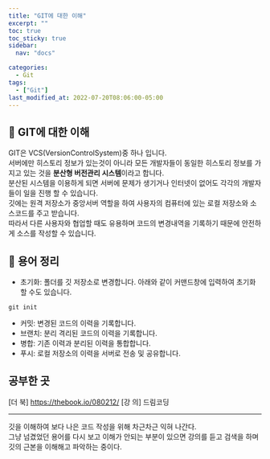 ```yaml
---
title: "GIT에 대한 이해"
excerpt: ""
toc: true
toc_sticky: true
sidebar:
  nav: "docs"

categories:
  - Git
tags:
  - ["Git"]
last_modified_at: 2022-07-20T08:06:00-05:00
---
```


## 📄 GIT에 대한 이해

GIT은 VCS(VersionControlSystem)중 하나 입니다.<br>
서버에만 히스토리 정보가 있는것이 아니라 모든 개발자들이 동일한 히스토리 정보를 가지고 있는 것을 **분산형 버전관리 시스템**이라고 합니다.<br>
분산된 시스템을 이용하게 되면 서버에 문제가 생기거나 인터넷이 없어도 각각의 개발자 들이 일을 진행 할 수 있습니다.<br>
깃에는 원격 저장소가 중앙서버 역할을 하여 사용자의 컴퓨터에 있는 로컬 저장소와 소스코드를 주고 받습니다.<br>
따라서 다른 사용자와 협업할 때도 유용하며 코드의 변경내역을 기록하기 때문에 안전하게 소스를 작성할 수 있습니다.

## 📄 용어 정리

- 초기화: 폴더를 깃 저장소로 변경합니다. 아래와 같이 커맨드창에 입력하여 초기화 할 수도 있습니다.

```
git init
```

- 커밋: 변경된 코드의 이력을 기록합니다.
- 브랜치: 분리 격리된 코드의 이력을 기록합니다.
- 병합: 기존 이력과 분리된 이력을 통합합니다.
- 푸시: 로컬 저장소의 이력을 서버로 전송 및 공유합니다.

## 공부한 곳

[더 북] https://thebook.io/080212/
[강 의] 드림코딩

---

깃을 이해하여 보다 나은 코드 작성을 위해 차근차근 익혀 나간다.<br>
그냥 넘겼었던 용어를 다시 보고 이해가 안되는 부분이 있으면 강의를 듣고 검색을 하며<br>
깃의 근본을 이해해고 파악하는 중이다.<br>
